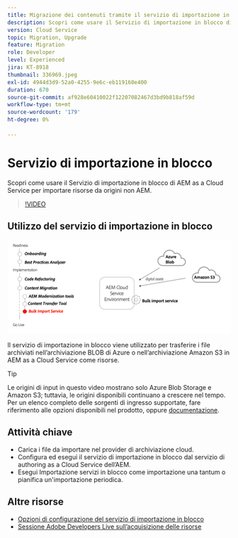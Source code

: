 ```yaml
---
title: Migrazione dei contenuti tramite il servizio di importazione in blocco
description: Scopri come usare il Servizio di importazione in blocco di AEM as a Cloud Service per importare risorse da origini non AEM.
version: Cloud Service
topic: Migration, Upgrade
feature: Migration
role: Developer
level: Experienced
jira: KT-8918
thumbnail: 336969.jpeg
exl-id: 4944d3d9-52a0-4255-9e6c-eb119160e400
duration: 670
source-git-commit: af928e60410022f12207082467d3bd9b818af59d
workflow-type: tm+mt
source-wordcount: '179'
ht-degree: 0%

---
```


# Servizio di importazione in blocco

Scopri come usare il Servizio di importazione in blocco di AEM as a Cloud Service per importare risorse da origini non AEM.



>[!VIDEO](https://video.tv.adobe.com/v/336969?quality=12&learn=on)

## Utilizzo del servizio di importazione in blocco

![Ciclo di vita del servizio di importazione in blocco](../assets/bulk-import-service.png)

Il servizio di importazione in blocco viene utilizzato per trasferire i file archiviati nell’archiviazione BLOB di Azure o nell’archiviazione Amazon S3 in AEM as a Cloud Service come risorse.

>[!TIP]
>
> Le origini di input in questo video mostrano solo Azure Blob Storage e Amazon S3; tuttavia, le origini disponibili continuano a crescere nel tempo. Per un elenco completo delle sorgenti di ingresso supportate, fare riferimento alle opzioni disponibili nel prodotto, oppure [documentazione](https://experienceleague.adobe.com/docs/experience-manager-cloud-service/content/assets/manage/add-assets.html#bulk-upload).

## Attività chiave

+ Carica i file da importare nel provider di archiviazione cloud.
+ Configura ed esegui il servizio di importazione in blocco dal servizio di authoring as a Cloud Service dell’AEM.
+ Esegui Importazione servizi in blocco come importazione una tantum o pianifica un&#39;importazione periodica.

## Altre risorse

+ [Opzioni di configurazione del servizio di importazione in blocco](https://experienceleague.adobe.com/docs/experience-manager-cloud-service/content/assets/manage/add-assets.html#configure-bulk-ingestor-tool)
+ [Sessione Adobe Developers Live sull’acquisizione delle risorse](https://experienceleague.adobe.com/docs/adobe-developers-live-events/events/2021/feb2021/asset-bulk-ingestion.html)

